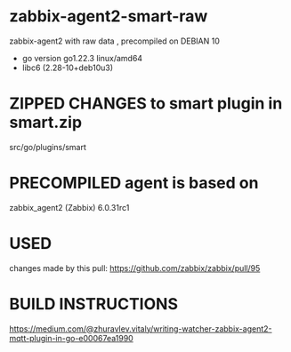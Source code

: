 # zabbix-agent2-smart-raw
zabbix-agent2 with raw data , precompiled on DEBIAN 10 
 - go version go1.22.3 linux/amd64
 - libc6 (2.28-10+deb10u3)
# ZIPPED CHANGES to smart plugin in smart.zip
src/go/plugins/smart
# PRECOMPILED agent is based on
zabbix_agent2 (Zabbix) 6.0.31rc1
# USED
changes made by this pull:
https://github.com/zabbix/zabbix/pull/95
# BUILD INSTRUCTIONS
https://medium.com/@zhuravlev.vitaly/writing-watcher-zabbix-agent2-mqtt-plugin-in-go-e00067ea1990